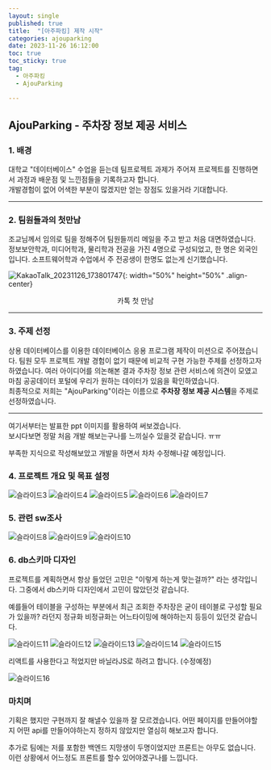 ```yaml
---
layout: single
published: true
title:  "[아주파킹] 제작 시작"
categories: ajouparking
date: 2023-11-26 16:12:00
toc: true
toc_sticky: true
tag:   
  - 아주파킹
  - AjouParking

---
```


## AjouParking - 주차장 정보 제공 서비스


### 1. 배경

대학교 "데이터베이스" 수업을 듣는데 팀프로젝트 과제가 주어져 프로젝트를 진행하면서 과정과 배운점 및 느낀점들을 기록하고자 합니다.  
개발경험이 없어 어색한 부분이 많겠지만 얻는 장점도 있을거라 기대합니다.

----------------

### 2. 팀원들과의 첫만남

조교님께서 임의로 팀을 정해주어 팀원들끼리 메일을 주고 받고 처음 대면하였습니다.  
정보보안학과, 미디어학과, 물리학과 전공을 가진 4명으로 구성되었고, 한 명은 외국인입니다. 소프트웨어학과 수업에서 주 전공생이 한명도 없는게 신기했습니다.  

![KakaoTalk_20231126_173801747](https://github.com/BaxDailyGit/BaxDailyGit.github.io/assets/99312529/98a1dfff-b41c-4e5e-9311-48c450e8f068){: width="50%" height="50%" .align-center}

<center>카톡 첫 만남</center>

----------------

### 3. 주제 선정

상용 데이터베이스를 이용한 데이터베이스 응용 프로그램 제작이 미션으로 주어졌습니다. 팀원 모두 프로젝트 개발 경험이 없기 때문에 비교적 구현 가능한 주제를 선정하고자 하였습니다.  여러 아이디어를 의논해본 결과 주차장 정보 관련 서비스에 의견이 모였고 마침 공공데이터 포털에 우리가 원하는 데이터가 있음을 확인하였습니다.  
최종적으로 저희는 "AjouParking"이라는 이름으로 **주차장 정보 제공 시스템**을 주제로 선정하였습니다.

----------------


여기서부터는 발표한 ppt 이미지를 활용하여 써보겠습니다.  
보시다보면 정말 처음 개발 해보는구나를 느끼실수 있을것 같습니다. ㅠㅠ  

부족한 지식으로 작성해보았고 개발을 하면서 차차 수정해나갈 예정입니다.  

### 4. 프로젝트 개요 및 목표 설정

![슬라이드3](https://github.com/BaxDailyGit/BaxDailyGit.github.io/assets/99312529/9476dd9a-238f-450c-87ec-2b9ed384be84)
![슬라이드4](https://github.com/BaxDailyGit/BaxDailyGit.github.io/assets/99312529/e60261d8-dddd-493a-a0d1-2fbfc57e965d)
![슬라이드5](https://github.com/BaxDailyGit/BaxDailyGit.github.io/assets/99312529/e5c75f68-db2c-4d32-993b-88216f46d24a)
![슬라이드6](https://github.com/BaxDailyGit/BaxDailyGit.github.io/assets/99312529/3eb90d4b-1257-4150-8912-ac4379581de7)
![슬라이드7](https://github.com/BaxDailyGit/BaxDailyGit.github.io/assets/99312529/92a101fd-8080-4c44-8059-50e0e06ed328)

### 5. 관련 sw조사

![슬라이드8](https://github.com/BaxDailyGit/BaxDailyGit.github.io/assets/99312529/e789c928-7726-4a9a-9814-5d58b2b054f0)
![슬라이드9](https://github.com/BaxDailyGit/BaxDailyGit.github.io/assets/99312529/5369eb61-80a1-43f8-9182-d78fbf761776)
![슬라이드10](https://github.com/BaxDailyGit/BaxDailyGit.github.io/assets/99312529/b417f3ef-6bcb-4777-b38f-79c26480aa3f)

### 6. db스키마 디자인 

프로젝트를 계획하면서 항상 들었던 고민은 "이렇게 하는게 맞는걸까?" 라는 생각입니다. 그중에서 db스키마 디자인에서 고민이 많았던것 같습니다.

예를들어 테이블을 구성하는 부분에서 최근 조회한 주차장은 굳이 테이블로 구성할 필요가 있을까? 라던지 정규화 비정규화는 어느타이밍에 해야하는지 등등이 있던것 같습니다.

![슬라이드11](https://github.com/BaxDailyGit/BaxDailyGit.github.io/assets/99312529/a948bc24-7127-48ce-a6a5-f01f44a55aae)
![슬라이드12](https://github.com/BaxDailyGit/BaxDailyGit.github.io/assets/99312529/75948e8e-d943-4c9a-91d4-f2e17d52b442)
![슬라이드13](https://github.com/BaxDailyGit/BaxDailyGit.github.io/assets/99312529/f2948242-97d1-4bd6-b624-6f06e7f1b07f)
![슬라이드14](https://github.com/BaxDailyGit/BaxDailyGit.github.io/assets/99312529/56d8b2f3-8e02-442c-92e6-1da3da1d814d)
![슬라이드15](https://github.com/BaxDailyGit/BaxDailyGit.github.io/assets/99312529/70ef910d-03f8-4fcd-bab4-50a331ebd9a9)

리액트를 사용한다고 적었지만 바닐라JS로 하려고 합니다. (수정예정)

![슬라이드16](https://github.com/BaxDailyGit/BaxDailyGit.github.io/assets/99312529/6c1ef927-75bd-4647-977c-55506c1fb287)

### 마치며

기획은 했지만 구현까지 잘 해낼수 있을까 잘 모르겠습니다. 어떤 페이지를 만들어야할지 어떤 api를 만들어야하는지 정하지 않았지만 열심히 해보고자 합니다.

추가로 팀에는 저를 포함한 백엔드 지망생이 두명이었지만 프론트는 아무도 없습니다. 이런 상황에서 어느정도 프론트를 할수 있어야겠구나를 느낍니다.

